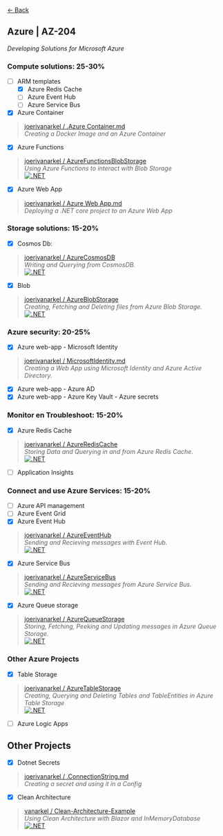 [← Back](README.md)

## Azure | AZ-204
_Developing Solutions for Microsoft Azure_
  
### Compute solutions: 25-30%
- [ ] ARM templates
  - [x] Azure Redis Cache 
  - [ ] Azure Event Hub
  - [ ] Azure Service Bus
- [x] Azure Container

> [joerivanarkel / .Azure Container.md](https://gist.github.com/joerivanarkel/31d03a9f1052b30762ff5cb2f4b01519) <br>
> *Creating a Docker Image and an Azure Container*

- [x] Azure Functions

> [joerivanarkel / AzureFunctionsBlobStorage](https://github.com/joerivanarkel/AzureFunctionsBlobStorage) <br>
> *Using Azure Functions to interact with Blob Storage* <br>
> [![.NET](https://github.com/joerivanarkel/AzureFunctionsBlobStorage/actions/workflows/dotnet.yml/badge.svg)](https://github.com/joerivanarkel/AzureFunctionsBlobStorage/actions/workflows/dotnet.yml)

- [x] Azure Web App
  
> [joerivanarkel / Azure Web App.md](https://gist.github.com/joerivanarkel/9a1fc674c2f335f3e58fea3491920fc3) <br>
> *Deploying a .NET core project to an Azure Web App*
  
### Storage solutions: 15-20%
- [x] Cosmos Db:

> [joerivanarkel / AzureCosmosDB](https://github.com/joerivanarkel/AzureCosmosDB) <br>
> *Writing and Querying from CosmosDB.* <br>
> [![.NET](https://github.com/joerivanarkel/AzureCosmosDB/actions/workflows/dotnet.yml/badge.svg)](https://github.com/joerivanarkel/AzureCosmosDB/actions/workflows/dotnet.yml) <br>

- [x] Blob

> [joerivanarkel / AzureBlobStorage](https://github.com/joerivanarkel/AzureBlobStorage) <br>
> *Creating, Fetching and Deleting files from Azure Blob Storage.* <br>
> [![.NET](https://github.com/joerivanarkel/AzureBlobStorage/actions/workflows/dotnet.yml/badge.svg)](https://github.com/joerivanarkel/AzureBlobStorage/actions/workflows/dotnet.yml)


### Azure security: 20-25%
- [x] Azure web-app - Microsoft Identity
  
> [joerivanarkel / MicrosoftIdentity.md](https://gist.github.com/joerivanarkel/129ed936515e8e1642d6e05f6cd68cc3) <br>
> *Creating a Web App using Microsoft Identity and Azure Active Directory.*
  
- [x] Azure web-app - Azure AD
- [x] Azure web-app - Azure Key Vault - Azure secrets

### Monitor en Troubleshoot: 15-20%
- [x] Azure Redis Cache
  
> [joerivanarkel / AzureRedisCache](https://github.com/joerivanarkel/AzureRedisCache) <br>
> *Storing Data and Querying in and from Azure Redis Cache.* <br>
> [![.NET](https://github.com/joerivanarkel/AzureRedisCache/actions/workflows/dotnet.yml/badge.svg)](https://github.com/joerivanarkel/AzureRedisCache/actions/workflows/dotnet.yml)
  
- [ ] Application Insights

### Connect and use Azure Services: 15-20%
- [ ] Azure API management
- [ ] Azure Event Grid
- [x] Azure Event Hub

> [joerivanarkel / AzureEventHub](https://github.com/joerivanarkel/AzureEventHub) <br>
> *Sending and Recieving messages with Event Hub.* <br>
> [![.NET](https://github.com/joerivanarkel/AzureEventHub/actions/workflows/dotnet.yml/badge.svg)](https://github.com/joerivanarkel/AzureEventHub/actions/workflows/dotnet.yml)

- [x] Azure Service Bus

> [joerivanarkel / AzureServiceBus](https://github.com/joerivanarkel/AzureServiceBus) <br>
> *Sending and Recieving messages from Azure Service Bus.* <br>
> [![.NET](https://github.com/joerivanarkel/AzureServiceBus/actions/workflows/dotnet.yml/badge.svg)](https://github.com/joerivanarkel/AzureServiceBus/actions/workflows/dotnet.yml)

- [x] Azure Queue storage

> [joerivanarkel / AzureQueueStorage](https://github.com/joerivanarkel/AzureQueueStorage) <br>
> *Storing, Fetching, Peeking and Updating messages in Azure Queue Storage.* <br>
> [![.NET](https://github.com/joerivanarkel/AzureQueueStorage/actions/workflows/dotnet.yml/badge.svg)](https://github.com/joerivanarkel/AzureQueueStorage/actions/workflows/dotnet.yml)
  
### Other Azure Projects
- [x] Table Storage

> [joerivanarkel / AzureTableStorage](https://github.com/joerivanarkel/AzureTableStorage) <br>
> *Creating, Querying and Deleting Tables and TableEntities in Azure Table Storage* <br>
> [![.NET](https://github.com/joerivanarkel/AzureTableStorage/actions/workflows/dotnet.yml/badge.svg)](https://github.com/joerivanarkel/AzureTableStorage/actions/workflows/dotnet.yml)
  
- [ ] Azure Logic Apps

## Other Projects
  
- [x] Dotnet Secrets
> [joerivanarkel / .ConnectionString.md](https://gist.github.com/joerivanarkel/d5e11169d9a638678646f945d76a3989) <br>
> *Creating a secret and using it in a Config*
  
- [x] Clean Architecture
> [vanarkel / Clean-Architecture-Example](https://github.com/vanarkel/Clean-Architecture-Example) <br>
> _Using Clean Architecture with Blazor and InMemoryDatabase_ <br>
> [![.NET](https://github.com/vanarkel/Clean-Architecture-Example/actions/workflows/dotnet.yml/badge.svg)](https://github.com/vanarkel/Clean-Architecture-Example/actions/workflows/dotnet.yml)
